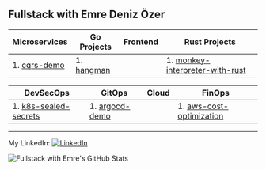 ## Fullstack with Emre Deniz Özer 

| Microservices | Go Projects | Frontend | Rust Projects |
| -------- | -------- | -------- | -------- |
| 1. [cqrs-demo](https://github.com/emredenizozer/cqrs-demo) | 1. [hangman](https://github.com/emredenizozer/hangman) |  | 1. [monkey-interpreter-with-rust](https://github.com/emredenizozer/monkey-interpreter-with-rust) |

| DevSecOps | GitOps | Cloud | FinOps |
| -------- | -------- | -------- | -------- |
| 1. [k8s-sealed-secrets](https://github.com/emredenizozer/k8s-sealed-secrets) | 1. [argocd-demo](https://github.com/emredenizozer/argocd-demo) |  | 1. [aws-cost-optimization](https://github.com/emredenizozer/aws-cost-optimization) |

---

My LinkedIn:
[<img src="https://raw.githubusercontent.com/paulrobertlloyd/socialmediaicons/main/linkedin-16x16.png" alt="LinkedIn" class="linkedin-icon">](https://www.linkedin.com/in/emredenizozer/)

![Fullstack with Emre's GitHub Stats](https://github-readme-stats.vercel.app/api?username=emredenizozer&show_icons=true&theme=radical)

